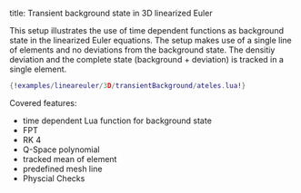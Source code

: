 title: Transient background state in 3D linearized Euler

This setup illustrates the use of time dependent functions as background state
in the linearized Euler equations.
The setup makes use of a single line of elements and no deviations from the
background state.
The densitiy deviation and the complete state (background + deviation) is
tracked in a single element.

```lua
{!examples/lineareuler/3D/transientBackground/ateles.lua!}
```

Covered features:

* time dependent Lua function for background state
* FPT
* RK 4
* Q-Space polynomial
* tracked mean of element
* predefined mesh line
* Physcial Checks
